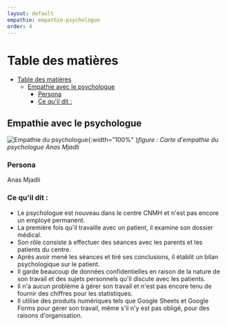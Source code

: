 ```yaml
---
layout: default
empathie: empathie-psychologue
order: 4
---
```


# Table des matières
- [Table des matières](#table-des-matières)
  - [Empathie avec le psychologue](#empathie-avec-le-psychologue)
    - [Persona](#persona)
    - [Ce qu'il dit :](#ce-quil-dit-)

<!-- new slide -->
## Empathie avec le psychologue
![Empathie du psychologue](/besoin/empathie-psychologue/images/carte-empathie-service-de-reeducation-Psychologue-Anas-Mjadli.png){:width="100%" }*figure : Carte d'empathie du psychologue Anas Mjadli*

<!-- note -->

### Persona 
Anas Mjadli

### Ce qu'il dit : 
- Le psychologue est nouveau dans le centre CNMH et n'est pas encore un employé permanent.
- La première fois qu'il travaille avec un patient, il examine son dossier médical.
- Son rôle consiste à effectuer des séances avec les parents et les patients du centre.
- Après avoir mené les séances et tiré ses conclusions, il établit un bilan psychologique sur le patient.
- Il garde beaucoup de données confidentielles en raison de la nature de son travail et des sujets personnels qu'il discute avec les patients.
- Il n'a aucun problème à gérer son travail et n'est pas encore tenu de fournir des chiffres pour les statistiques.
- Il utilise des produits numériques tels que Google Sheets et Google Forms pour gérer son travail, même s'il n'y est pas obligé, pour des raisons d'organisation.

<!-- new slide -->
